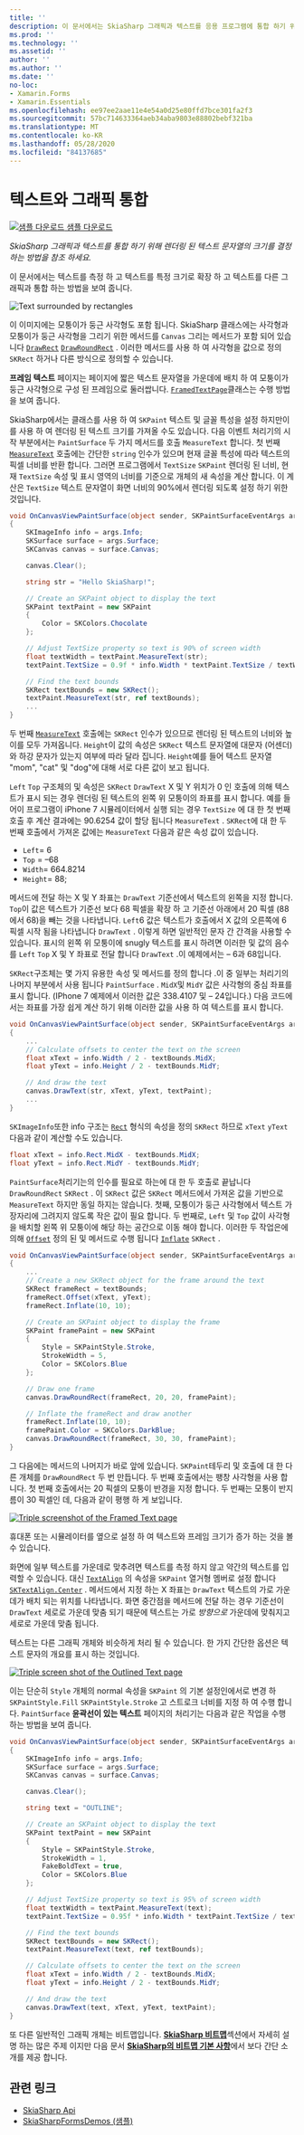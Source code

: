 ```yaml
---
title: ''
description: 이 문서에서는 SkiaSharp 그래픽과 텍스트를 응용 프로그램에 통합 하기 위해 렌더링 된 텍스트 문자열의 크기를 결정 하는 방법을 설명 하 Xamarin.Forms 고 샘플 코드를 사용 하 여이를 보여 줍니다.
ms.prod: ''
ms.technology: ''
ms.assetid: ''
author: ''
ms.author: ''
ms.date: ''
no-loc:
- Xamarin.Forms
- Xamarin.Essentials
ms.openlocfilehash: ee97ee2aae11e4e54a0d25e80ffd7bce301fa2f3
ms.sourcegitcommit: 57bc714633364aeb34aba9803e88802bebf321ba
ms.translationtype: MT
ms.contentlocale: ko-KR
ms.lasthandoff: 05/28/2020
ms.locfileid: "84137685"
---
```

# <a name="integrating-text-and-graphics"></a>텍스트와 그래픽 통합

[![샘플 다운로드](~/media/shared/download.png) 샘플 다운로드](https://docs.microsoft.com/samples/xamarin/xamarin-forms-samples/skiasharpforms-demos)

_SkiaSharp 그래픽과 텍스트를 통합 하기 위해 렌더링 된 텍스트 문자열의 크기를 결정 하는 방법을 참조 하세요._

이 문서에서는 텍스트를 측정 하 고 텍스트를 특정 크기로 확장 하 고 텍스트를 다른 그래픽과 통합 하는 방법을 보여 줍니다.

![](text-images/textandgraphicsexample.png "Text surrounded by rectangles")

이 이미지에는 모퉁이가 둥근 사각형도 포함 됩니다. SkiaSharp 클래스에는 사각형과 모퉁이가 둥근 사각형을 그리기 위한 메서드를 `Canvas` 그리는 메서드가 포함 되어 있습니다 [`DrawRect`](xref:SkiaSharp.SKCanvas.DrawRect*) [`DrawRoundRect`](xref:SkiaSharp.SKCanvas.DrawRoundRect*) . 이러한 메서드를 사용 하 여 사각형을 값으로 정의 `SKRect` 하거나 다른 방식으로 정의할 수 있습니다.

**프레임 텍스트** 페이지는 페이지에 짧은 텍스트 문자열을 가운데에 배치 하 여 모퉁이가 둥근 사각형으로 구성 된 프레임으로 둘러쌉니다. [`FramedTextPage`](https://github.com/xamarin/xamarin-forms-samples/blob/master/SkiaSharpForms/Demos/Demos/SkiaSharpFormsDemos/Basics/FramedTextPage.cs)클래스는 수행 방법을 보여 줍니다.

SkiaSharp에서는 클래스를 사용 하 여 `SKPaint` 텍스트 및 글꼴 특성을 설정 하지만이를 사용 하 여 렌더링 된 텍스트 크기를 가져올 수도 있습니다. 다음 이벤트 처리기의 시작 부분에서는 `PaintSurface` 두 가지 메서드를 호출 `MeasureText` 합니다. 첫 번째 [`MeasureText`](xref:SkiaSharp.SKPaint.MeasureText(System.String)) 호출에는 간단한 `string` 인수가 있으며 현재 글꼴 특성에 따라 텍스트의 픽셀 너비를 반환 합니다. 그러면 프로그램에서 `TextSize` `SKPaint` 렌더링 된 너비, 현재 `TextSize` 속성 및 표시 영역의 너비를 기준으로 개체의 새 속성을 계산 합니다. 이 계산은 `TextSize` 텍스트 문자열이 화면 너비의 90%에서 렌더링 되도록 설정 하기 위한 것입니다.

```csharp
void OnCanvasViewPaintSurface(object sender, SKPaintSurfaceEventArgs args)
{
    SKImageInfo info = args.Info;
    SKSurface surface = args.Surface;
    SKCanvas canvas = surface.Canvas;

    canvas.Clear();

    string str = "Hello SkiaSharp!";

    // Create an SKPaint object to display the text
    SKPaint textPaint = new SKPaint
    {
        Color = SKColors.Chocolate
    };

    // Adjust TextSize property so text is 90% of screen width
    float textWidth = textPaint.MeasureText(str);
    textPaint.TextSize = 0.9f * info.Width * textPaint.TextSize / textWidth;

    // Find the text bounds
    SKRect textBounds = new SKRect();
    textPaint.MeasureText(str, ref textBounds);
    ...
}
```

두 번째 [`MeasureText`](xref:SkiaSharp.SKPaint.MeasureText(System.String,SkiaSharp.SKRect@)) 호출에는 `SKRect` 인수가 있으므로 렌더링 된 텍스트의 너비와 높이를 모두 가져옵니다. `Height`이 값의 속성은 `SKRect` 텍스트 문자열에 대문자 (어센더)와 하강 문자가 있는지 여부에 따라 달라 집니다. `Height`예를 들어 텍스트 문자열 "mom", "cat" 및 "dog"에 대해 서로 다른 값이 보고 됩니다.

`Left` `Top` 구조체의 및 속성은 `SKRect` `DrawText` X 및 Y 위치가 0 인 호출에 의해 텍스트가 표시 되는 경우 렌더링 된 텍스트의 왼쪽 위 모퉁이의 좌표를 표시 합니다. 예를 들어이 프로그램이 iPhone 7 시뮬레이터에서 실행 되는 경우 `TextSize` 에 대 한 첫 번째 호출 후 계산 결과에는 90.6254 값이 할당 됩니다 `MeasureText` . `SKRect`에 대 한 두 번째 호출에서 가져온 값에는 `MeasureText` 다음과 같은 속성 값이 있습니다.

- `Left`= 6
- `Top` = &ndash;68
- `Width`= 664.8214
- `Height`= 88;

메서드에 전달 하는 X 및 Y 좌표는 `DrawText` 기준선에서 텍스트의 왼쪽을 지정 합니다. `Top`이 값은 텍스트가 기준선 보다 68 픽셀을 확장 하 고 기준선 아래에서 20 픽셀 (88에서 68)을 빼는 것을 나타냅니다. `Left`6 값은 텍스트가 호출에서 X 값의 오른쪽에 6 픽셀 시작 됨을 나타냅니다 `DrawText` . 이렇게 하면 일반적인 문자 간 간격을 사용할 수 있습니다. 표시의 왼쪽 위 모퉁이에 snugly 텍스트를 표시 하려면 이러한 및 값의 음수를 `Left` `Top` X 및 Y 좌표로 전달 합니다 `DrawText` .이 예제에서는 &ndash; 6과 68입니다.

`SKRect`구조체는 몇 가지 유용한 속성 및 메서드를 정의 합니다 .이 중 일부는 처리기의 나머지 부분에서 사용 됩니다 `PaintSurface` . `MidX`및 `MidY` 값은 사각형의 중심 좌표를 표시 합니다. (IPhone 7 예제에서 이러한 값은 338.4107 및 &ndash; 24입니다.) 다음 코드에서는 좌표를 가장 쉽게 계산 하기 위해 이러한 값을 사용 하 여 텍스트를 표시 합니다.

```csharp
void OnCanvasViewPaintSurface(object sender, SKPaintSurfaceEventArgs args)
{
    ...
    // Calculate offsets to center the text on the screen
    float xText = info.Width / 2 - textBounds.MidX;
    float yText = info.Height / 2 - textBounds.MidY;

    // And draw the text
    canvas.DrawText(str, xText, yText, textPaint);
    ...
}
```

`SKImageInfo`또한 info 구조는 [`Rect`](xref:SkiaSharp.SKImageInfo.Rect) 형식의 속성을 정의 `SKRect` 하므로 `xText` `yText` 다음과 같이 계산할 수도 있습니다.

```csharp
float xText = info.Rect.MidX - textBounds.MidX;
float yText = info.Rect.MidY - textBounds.MidY;
```

`PaintSurface`처리기는의 인수를 필요로 하는에 대 한 두 호출로 끝납니다 `DrawRoundRect` `SKRect` . 이 `SKRect` 값은 `SKRect` 메서드에서 가져온 값을 기반으로 `MeasureText` 하지만 동일 하지는 않습니다. 첫째, 모퉁이가 둥근 사각형에서 텍스트 가장자리에 그려지지 않도록 작은 값이 필요 합니다. 두 번째로, `Left` 및 `Top` 값이 사각형을 배치할 왼쪽 위 모퉁이에 해당 하는 공간으로 이동 해야 합니다. 이러한 두 작업은에 의해 [`Offset`](xref:SkiaSharp.SKRect.Offset*) 정의 된 및 메서드로 수행 됩니다 [`Inflate`](xref:SkiaSharp.SKRect.Inflate*) `SKRect` .

```csharp
void OnCanvasViewPaintSurface(object sender, SKPaintSurfaceEventArgs args)
{
    ...
    // Create a new SKRect object for the frame around the text
    SKRect frameRect = textBounds;
    frameRect.Offset(xText, yText);
    frameRect.Inflate(10, 10);

    // Create an SKPaint object to display the frame
    SKPaint framePaint = new SKPaint
    {
        Style = SKPaintStyle.Stroke,
        StrokeWidth = 5,
        Color = SKColors.Blue
    };

    // Draw one frame
    canvas.DrawRoundRect(frameRect, 20, 20, framePaint);

    // Inflate the frameRect and draw another
    frameRect.Inflate(10, 10);
    framePaint.Color = SKColors.DarkBlue;
    canvas.DrawRoundRect(frameRect, 30, 30, framePaint);
}
```

그 다음에는 메서드의 나머지가 바로 앞에 있습니다. `SKPaint`테두리 및 호출에 대 한 다른 개체를 `DrawRoundRect` 두 번 만듭니다. 두 번째 호출에서는 팽창 사각형을 사용 합니다. 첫 번째 호출에서는 20 픽셀의 모퉁이 반경을 지정 합니다. 두 번째는 모퉁이 반지름이 30 픽셀인 데, 다음과 같이 평행 하 게 보입니다.

 [![](text-images/framedtext-small.png "Triple screenshot of the Framed Text page")](text-images/framedtext-large.png#lightbox "Triple screenshot of the Framed Text page")

휴대폰 또는 시뮬레이터를 옆으로 설정 하 여 텍스트와 프레임 크기가 증가 하는 것을 볼 수 있습니다.

화면에 일부 텍스트를 가운데로 맞추려면 텍스트를 측정 하지 않고 약간의 텍스트를 입력할 수 있습니다. 대신 [`TextAlign`](xref:SkiaSharp.SKPaint.TextAlign) 의 속성을 `SKPaint` 열거형 멤버로 설정 합니다 [`SKTextAlign.Center`](xref:SkiaSharp.SKTextAlign) . 메서드에서 지정 하는 X 좌표는 `DrawText` 텍스트의 가로 가운데가 배치 되는 위치를 나타냅니다. 화면 중간점을 메서드에 전달 하는 경우 기준선이 `DrawText` 세로로 가운데 맞춤 되기 때문에 텍스트는 가로 *방향으로* 가운데에 맞춰지고 세로로 가운데 맞춤 됩니다.

텍스트는 다른 그래픽 개체와 비슷하게 처리 될 수 있습니다. 한 가지 간단한 옵션은 텍스트 문자의 개요를 표시 하는 것입니다.

[![](text-images/outlinedtext-small.png "Triple screen shot of the Outlined Text page")](text-images/outlinedtext-large.png#lightbox "Triple screenshot of the Outlined Text page")

이는 단순히 `Style` 개체의 normal 속성을 `SKPaint` 의 기본 설정인에서로 변경 하 `SKPaintStyle.Fill` `SKPaintStyle.Stroke` 고 스트로크 너비를 지정 하 여 수행 합니다. `PaintSurface` **윤곽선이 있는 텍스트** 페이지의 처리기는 다음과 같은 작업을 수행 하는 방법을 보여 줍니다.

```csharp
void OnCanvasViewPaintSurface(object sender, SKPaintSurfaceEventArgs args)
{
    SKImageInfo info = args.Info;
    SKSurface surface = args.Surface;
    SKCanvas canvas = surface.Canvas;

    canvas.Clear();

    string text = "OUTLINE";

    // Create an SKPaint object to display the text
    SKPaint textPaint = new SKPaint
    {
        Style = SKPaintStyle.Stroke,
        StrokeWidth = 1,
        FakeBoldText = true,
        Color = SKColors.Blue
    };

    // Adjust TextSize property so text is 95% of screen width
    float textWidth = textPaint.MeasureText(text);
    textPaint.TextSize = 0.95f * info.Width * textPaint.TextSize / textWidth;

    // Find the text bounds
    SKRect textBounds = new SKRect();
    textPaint.MeasureText(text, ref textBounds);

    // Calculate offsets to center the text on the screen
    float xText = info.Width / 2 - textBounds.MidX;
    float yText = info.Height / 2 - textBounds.MidY;

    // And draw the text
    canvas.DrawText(text, xText, yText, textPaint);
}
```

또 다른 일반적인 그래픽 개체는 비트맵입니다. [**SkiaSharp 비트맵**](../bitmaps/index.md)섹션에서 자세히 설명 하는 많은 주제 이지만 다음 문서 [**SkiaSharp의 비트맵 기본 사항**](bitmaps.md)에서 보다 간단 소개를 제공 합니다.

## <a name="related-links"></a>관련 링크

- [SkiaSharp Api](https://docs.microsoft.com/dotnet/api/skiasharp)
- [SkiaSharpFormsDemos (샘플)](https://docs.microsoft.com/samples/xamarin/xamarin-forms-samples/skiasharpforms-demos)
